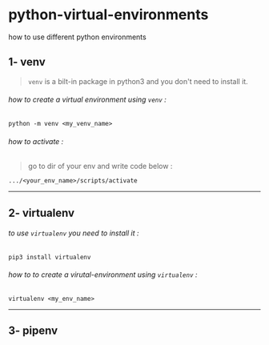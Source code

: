 # python-virtual-environments
how to use different python environments

## 1- venv
> `venv` is a bilt-in package in python3 and you don't need to install it.
###### how to create a virtual environment using `venv` :
```
python -m venv <my_venv_name>

```
###### how to activate :
> go to  dir of your env and write code below :
```
.../<your_env_name>/scripts/activate

```

--- 

## 2- virtualenv
###### to use `virtualenv` you need to install it :  
```
pip3 install virtualenv

```
###### how to to create a virutal-environment using `virtualenv` :
```
virtualenv <my_env_name>

```

---

## 3- pipenv

